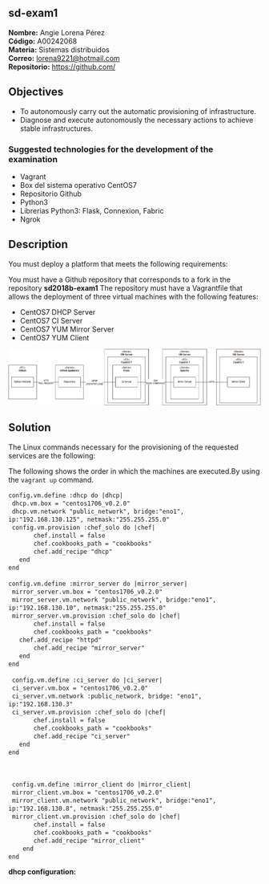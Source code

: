 ## sd-exam1

**Nombre:** Angie Lorena Pérez    
**Código:** A00242068  
**Materia:** Sistemas distribuidos  
**Correo:** lorena9221@hotmail.com  
**Repositorio:** https://github.com/


## Objectives

* To autonomously carry out the automatic provisioning of infrastructure.
* Diagnose and execute autonomously the necessary actions to achieve stable infrastructures.

### Suggested technologies for the development of the examination
* Vagrant
* Box del sistema operativo CentOS7
* Repositorio Github
* Python3
* Librerias Python3: Flask, Connexion, Fabric
* Ngrok

## Description
You must deploy a platform that meets the following requirements:

You must have a Github repository that corresponds to a fork in the repository **sd2018b-exam1** 
The repository must have a Vagrantfile that allows the deployment of three virtual machines with the following features:
  * CentOS7 DHCP Server
  * CentOS7 CI Server
  * CentOS7 YUM Mirror Server
  * CentOS7 YUM Client
  
  ![](imagenes/01_diagrama_despliegue.png) 
  
  
  ## Solution

 The Linux commands necessary for the provisioning of the requested services are the following:
 
 The following shows the order in which the machines are executed.By using the ```vagrant up``` command.

 
 ```
 config.vm.define :dhcp do |dhcp|
  dhcp.vm.box = "centos1706_v0.2.0"
  dhcp.vm.network "public_network", bridge:"eno1", ip:"192.168.130.125", netmask:"255.255.255.0"
  config.vm.provision :chef_solo do |chef|
		chef.install = false
		chef.cookbooks_path = "cookbooks"
		chef.add_recipe "dhcp"
	end
 end

 config.vm.define :mirror_server do |mirror_server|
  mirror_server.vm.box = "centos1706_v0.2.0"
  mirror_server.vm.network "public_network", bridge:"eno1", ip:"192.168.130.10", netmask:"255.255.255.0"
  mirror_server.vm.provision :chef_solo do |chef|
		chef.install = false
  		chef.cookbooks_path = "cookbooks"
    chef.add_recipe "httpd"
		chef.add_recipe "mirror_server"
	end
 end

  config.vm.define :ci_server do |ci_server|
  ci_server.vm.box = "centos1706_v0.2.0"
  ci_server.vm.network :public_network, bridge: "eno1", ip:"192.168.130.3"
  ci_server.vm.provision :chef_solo do |chef|
		chef.install = false
		chef.cookbooks_path = "cookbooks"
 		chef.add_recipe "ci_server"
	end
 end

 
  
  config.vm.define :mirror_client do |mirror_client|
  mirror_client.vm.box = "centos1706_v0.2.0"
  mirror_client.vm.network "public_network", bridge:"eno1", ip:"192.168.130.8", netmask:"255.255.255.0"
  mirror_client.vm.provision :chef_solo do |chef|
		chef.install = false
		chef.cookbooks_path = "cookbooks"
		chef.add_recipe "mirror_client"
	 end
 end
 
 ```
 
 **dhcp configuration:**
 
 
  
  
  
  
